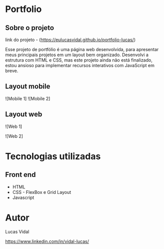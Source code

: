 # Portfolio

## Sobre o projeto

link do projeto - (https://eulucasvidal.github.io/portfolio-lucas/)

Esse projeto de portfólio é uma página web desenvolvida, para apresentar meus principais projetos em um layout bem organizado. Desenvolvi a estrutura com HTML e  CSS, mas este projeto ainda não está finalizado, estou ansioso para implementar recursos interativos com JavaScript em breve.

## Layout mobile
![Mobile 1] ![Mobile 2]

## Layout web
![Web 1]

![Web 2]


# Tecnologias utilizadas

## Front end
- HTML
- CSS - FlexBox e Grid Layout
- Javascript

# Autor

Lucas Vidal

https://www.linkedin.com/in/vidal-lucas/
